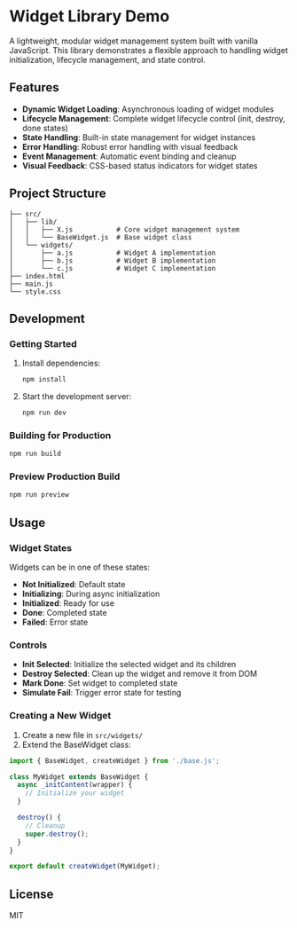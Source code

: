 # Widget Library Demo

A lightweight, modular widget management system built with vanilla JavaScript. This library demonstrates a flexible approach to handling widget initialization, lifecycle management, and state control.

## Features

- **Dynamic Widget Loading**: Asynchronous loading of widget modules
- **Lifecycle Management**: Complete widget lifecycle control (init, destroy, done states)
- **State Handling**: Built-in state management for widget instances
- **Error Handling**: Robust error handling with visual feedback
- **Event Management**: Automatic event binding and cleanup
- **Visual Feedback**: CSS-based status indicators for widget states

## Project Structure

```
├── src/
│   ├── lib/
│   │   ├── X.js           # Core widget management system
│   │   └── BaseWidget.js  # Base widget class
│   └── widgets/
│       ├── a.js           # Widget A implementation
│       ├── b.js           # Widget B implementation
│       └── c.js           # Widget C implementation
├── index.html
├── main.js
└── style.css
```

## Development

### Getting Started

1. Install dependencies:
   ```bash
   npm install
   ```

3. Start the development server:
   ```bash
   npm run dev
   ```

### Building for Production

```bash
npm run build
```

### Preview Production Build

```bash
npm run preview
```

## Usage

### Widget States

Widgets can be in one of these states:
- **Not Initialized**: Default state
- **Initializing**: During async initialization
- **Initialized**: Ready for use
- **Done**: Completed state
- **Failed**: Error state

### Controls

- **Init Selected**: Initialize the selected widget and its children
- **Destroy Selected**: Clean up the widget and remove it from DOM
- **Mark Done**: Set widget to completed state
- **Simulate Fail**: Trigger error state for testing

### Creating a New Widget

1. Create a new file in `src/widgets/`
2. Extend the BaseWidget class:

```javascript
import { BaseWidget, createWidget } from './base.js';

class MyWidget extends BaseWidget {
  async _initContent(wrapper) {
    // Initialize your widget
  }

  destroy() {
    // Cleanup
    super.destroy();
  }
}

export default createWidget(MyWidget);
```

## License

MIT